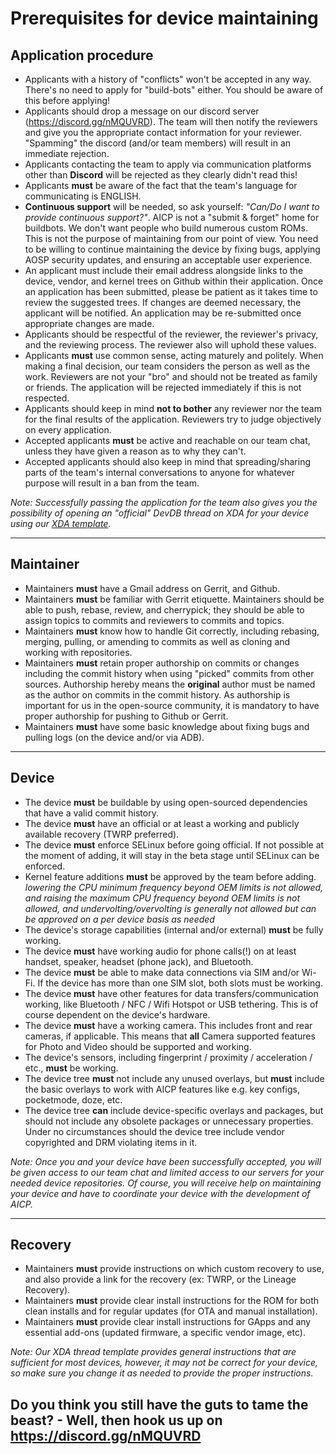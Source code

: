 # Prerequisites for device maintaining

## Application procedure

* Applicants with a history of "conflicts" won't be accepted in any way. There's no need to apply for "build-bots" either. You should be aware of this before applying!
* Applicants should drop a message on our discord server (https://discord.gg/nMQUVRD). The team will then notify the reviewers and give you the appropriate contact information for your reviewer. "Spamming" the discord (and/or team members) will result in an immediate rejection.
* Applicants contacting the team to apply via communication platforms other than **Discord** will be rejected as they clearly didn't read this!
* Applicants **must** be aware of the fact that the team's language for communicating is ENGLISH.
* **Continuous support** will be needed, so ask yourself: *"Can/Do I want to provide continuous support?"*. AICP is not a "submit & forget" home for buildbots. We don't want people who build numerous custom ROMs. This is not the purpose of maintaining from our point of view. You need to be willing to continue maintaining the device by fixing bugs, applying AOSP security updates, and ensuring an acceptable user experience.
* An applicant must include their email address alongside links to the device, vendor, and kernel trees on Github within their application. Once an application has been submitted, please be patient as it takes time to review the suggested trees. If changes are deemed necessary, the applicant will be notified. An application may be re-submitted once appropriate changes are made.
* Applicants should be respectful of the reviewer, the reviewer's privacy, and the reviewing process. The reviewer also will uphold these values.
* Applicants **must** use common sense, acting maturely and politely. When making a final decision, our team considers the person as well as the work. Reviewers are not your "bro" and should not be treated as family or friends. The application will be rejected immediately if this is not respected.
* Applicants should keep in mind **not to bother** any reviewer nor the team for the final results of the application. Reviewers try to judge objectively on every application.
* Accepted applicants **must** be active and reachable on our team chat, unless they have given a reason as to why they can't.
* Accepted applicants should also keep in mind that spreading/sharing parts of the team's internal conversations to anyone for whatever purpose will result in a ban from the team.


*Note: Successfully passing the application for the team also gives you the possibility of opening an "official" DevDB thread on XDA for your device using our [XDA template](https://raw.githubusercontent.com/AICP/vendor_aicp/u14.0/docs/xda_template/xda_thread-template.txt).*

---

## Maintainer

* Maintainers **must** have a Gmail address on Gerrit, and Github.
* Maintainers **must** be familiar with Gerrit etiquette. Maintainers should be able to push, rebase, review, and cherrypick; they should be able to assign topics to commits and reviewers to commits and topics.
* Maintainers **must** know how to handle Git correctly, including rebasing, merging, pulling, or amending to commits as well as cloning and working with repositories.
* Maintainers **must** retain proper authorship on commits or changes including the commit history when using "picked" commits from other sources. Authorship hereby means the **original** author must be named as the author on commits in the commit history. As authorship is important for us in the open-source community, it is mandatory to have proper authorship for pushing to Github or Gerrit.
* Maintainers **must** have some basic knowledge about fixing bugs and pulling logs (on the device and/or via ADB).

---

## Device

* The device **must** be buildable by using open-sourced dependencies that have a valid commit history.
* The device **must** have an official or at least a working and publicly available recovery (TWRP preferred).
* The device **must** enforce SELinux before going official. If not possible at the moment of adding, it will stay in the beta stage until SELinux can be enforced.
* Kernel feature additions **must** be approved by the team before adding. *lowering the CPU minimum frequency beyond OEM limits is not allowed, and raising the maximum CPU frequency beyond OEM limits is not allowed, and undervolting/overvolting is generally not allowed but can be approved on a per device basis as needed*
* The device's storage capabilities (internal and/or external) **must** be fully working.
* The device **must** have working audio for phone calls(!) on at least handset, speaker, headset (phone jack), and Bluetooth.
* The device **must** be able to make data connections via SIM and/or Wi-Fi. If the device has more than one SIM slot, both slots must be working.
* The device **must** have other features for data transfers/communication working, like Bluetooth / NFC / Wifi Hotspot or USB tethering. This is of course dependent on the device's hardware.
* The device **must** have a working camera. This includes front and rear cameras, if applicable. This means that **all** Camera supported features for Photo and Video should be supported and working.
* The device's sensors, including fingerprint / proximity / acceleration / etc., **must** be working.
* The device tree **must** not include any unused overlays, but **must** include the basic overlays to work with AICP features like e.g. key configs, pocketmode, doze, etc.
* The device tree **can** include device-specific overlays and packages, but should not include any obsolete packages or unnecessary properties. Under no circumstances should the device tree include vendor copyrighted and DRM violating items in it.

*Note: Once you and your device have been successfully accepted, you will be given access to our team chat and limited access to our servers for your needed device repositories. Of course, you will receive help on maintaining your device and have to coordinate your device with the development of AICP.*

---

## Recovery

* Maintainers **must** provide instructions on which custom recovery to use, and also provide a link for the recovery (ex: TWRP, or the Lineage Recovery).
* Maintainers **must** provide clear install instructions for the ROM for both clean installs and for regular updates (for OTA and manual installation).
* Maintainers **must** provide clear install instructions for GApps and any essential add-ons (updated firmware, a specific vendor image, etc).

*Note: Our XDA thread template provides general instructions that are sufficient for most devices, however, it may not be correct for your device, so make sure you change it as needed to provide the proper instructions.*


## Do you think you still have the guts to tame the beast? - Well, then hook us up on https://discord.gg/nMQUVRD
